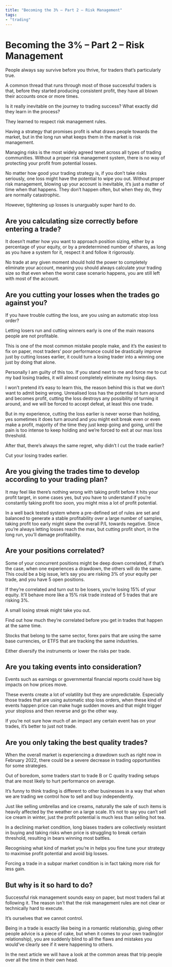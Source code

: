 ```yaml
---
title: "Becoming the 3% – Part 2 – Risk Management"
tags: 
- "trading"
---
```


# Becoming the 3% – Part 2 – Risk Management


People always say survive before you thrive, for traders that’s particularly true.

A common thread that runs through most of those successful traders is that, before they started producing consistent profit, they have all blown their accounts once or more times.

Is it really inevitable on the journey to trading success? What exactly did they learn in the process?

They learned to respect risk management rules.

Having a strategy that promises profit is what draws people towards the market, but in the long run what keeps them in the market is risk management.

Managing risks is the most widely agreed tenet across all types of trading communities. Without a proper risk management system, there is no way of protecting your profit from potential losses.

No matter how good your trading strategy is, if you don’t take risks seriously, one loss might have the potential to wipe you out. Without proper risk management, blowing up your account is inevitable, it’s just a matter of time when that happens. They don’t happen often, but when they do, they are normally catastrophic.

However, tightening up losses is unarguably super hard to do.

## **Are you calculating size correctly before entering a trade?**

It doesn’t matter how you want to approach position sizing, either by a percentage of your equity, or by a predetermined number of shares, as long as you have a system for it, respect it and follow it rigorously.

No trade at any given moment should hold the power to completely eliminate your account, meaning you should always calculate your trading size so that even when the worst case scenario happens, you are still left with most of the account.

## **Are you cutting your losses when the trades go against you?**

If you have trouble cutting the loss, are you using an automatic stop loss order?

Letting losers run and cutting winners early is one of the main reasons people are not profitable.

This is one of the most common mistake people make, and it’s the easiest to fix on paper, most traders’ poor performance could be drastically improve just by cutting losses earlier, it could turn a losing trader into a winning one just by doing that alone.

Personally I am guilty of this too. If you stand next to me and force me to cut my bad losing trades, it will almost completely eliminate my losing days.

I won’t pretend it’s easy to learn this, the reason behind this is that we don’t want to admit being wrong. Unrealised loss has the potential to turn around and becomes profit, cutting the loss destroys any possibility of turning it around, and we will be forced to accept defeat, at least this one trade.

But in my experience, cutting the loss earlier is never worse than holding, yes sometimes it does turn around and you might exit break even or even make a profit, majority of the time they just keep going and going, until the pain is too intense to keep holding and we’re forced to exit at our max loss threshold.

After that, there’s always the same regret, why didn’t I cut the trade earlier?

Cut your losing trades earlier.

## **Are you giving the trades time to develop according to your trading plan?**

It may feel like there’s nothing wrong with taking profit before it hits your profit target, in some cases yes, but you have to understand if you’re constantly taking profit too soon, you might miss a lot of profit potential.

In a well back tested system where a pre-defined set of rules are set and balanced to generate a stable profitability over a large number of samples, taking profit too early might skew the overall P/L towards negative. Since you’re always letting losses reach the max, but cutting profit short, in the long run, you’ll damage profitability.

## **Are your positions correlated?**

Some of your concurrent positions might be deep down correlated, if that’s the case, when one experiences a drawdown, the others will do the same. This could be a big issue, let’s say you are risking 3% of your equity per trade, and you have 5 open positions.

If they’re correlated and turn out to be losers, you’re losing 15% of your equity. It’ll behave more like a 15% risk trade instead of 5 trades that are risking 3%.

A small losing streak might take you out.

Find out how much they’re correlated before you get in trades that happen at the same time.

Stocks that belong to the same sector, forex pairs that are using the same base currencies, or ETFS that are tracking the same industries.

Either diversify the instruments or lower the risks per trade.

## **Are you taking events into consideration?**

Events such as earnings or governmental financial reports could have big impacts on how prices move.

These events create a lot of volatility but they are unpredictable. Especially those trades that are using automatic stop loss orders, when these kind of events happen price can make huge sudden moves and that might trigger your stoploss and then reverse and go the other way.

If you’re not sure how much of an impact any certain event has on your trades, it’s better to just not trade.

## **Are you only taking the best quality trades?**

When the overall market is experiencing a drawdown such as right now in February 2022, there could be a severe decrease in trading opportunities for some strategies.

Out of boredom, some traders start to trade B or C quality trading setups that are most likely to hurt performance on average.

It’s funny to think trading is different to other businesses in a way that when we are trading we control how to sell and buy independently.

Just like selling umbrellas and ice creams, naturally the sale of such items is heavily affected by the weather on a large scale. It’s not to say you can’t sell ice cream in winter, just the profit potential is much less than selling hot tea.

In a declining market condition, long biases traders are collectively resistant in buying and taking risks when price is struggling to break certain threshold, resulting in bears winning most battles.

Recognising what kind of market you’re in helps you fine tune your strategy to maximise profit potential and avoid big losses.

Forcing a trade in a subpar market condition is in fact taking more risk for less gain.

## **But why is it so hard to do?**

Successful risk management sounds easy on paper, but most traders fail at following it. The reason isn’t that the risk management rules are not clear or technically hard to execute.

It’s ourselves that we cannot control.

Being in a trade is exactly like being in a romantic relationship, giving other people advice is a piece of cake, but when it comes to your own trading(or relationship), you are suddenly blind to all the flaws and mistakes you would’ve clearly see if it were happening to others.

In the next article we will have a look at the common areas that trip people over all the time in their own head.

